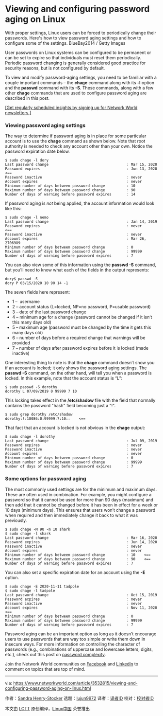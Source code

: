 [#]: collector: (lujun9972)
[#]: translator: (geekpi)
[#]: reviewer: ( )
[#]: publisher: ( )
[#]: url: ( )
[#]: subject: (Viewing and configuring password aging on Linux)
[#]: via: (https://www.networkworld.com/article/3532815/viewing-and-configuring-password-aging-on-linux.html)
[#]: author: (Sandra Henry-Stocker https://www.networkworld.com/author/Sandra-Henry_Stocker/)

Viewing and configuring password aging on Linux
======
With proper settings, Linux users can be forced to periodically change their passwords. Here's how to view password aging settings and how to configure some of the settings.
BlueBay2014 / Getty Images

User passwords on Linux systems can be configured to be permanent or can be set to expire so that individuals must reset them periodically. Periodic password changing is generally considered good practice for security reasons, but is not configured by default.

To view and modify password-aging settings, you need to be familiar with a couple important commands – the **chage** command along with its **-l** option and the **passwd** command with its **-S**. These commands, along with a few other **chage** commands that are used to configure password aging are described in this post.

[[Get regularly scheduled insights by signing up for Network World newsletters.]][1]

### Viewing password aging settings

The way to determine if password aging is in place for some particular account is to use the **chage** command as shown below. Note that root authority is needed to check any account other than your own. Notice the password expiration date below.

```
$ sudo chage -l dory
Last password change                                    : Mar 15, 2020
Password expires                                        : Jun 13, 2020    <==
Password inactive                                       : never
Account expires                                         : never
Minimum number of days between password change          : 10
Maximum number of days between password change          : 90
Number of days of warning before password expires       : 14
```

If password aging is _not_ being applied, the account information would look like this:

```
$ sudo chage -l nemo
Last password change                                    : Jan 14, 2019
Password expires                                        : never         <==
Password inactive                                       : never
Account expires                                         : Mar 26, 2706989
Minimum number of days between password change          : 0
Maximum number of days between password change          : 99999
Number of days of warning before password expires       : 7
```

You can also view some of this information using the **passwd -S** command, but you'll need to know what each of the fields in the output represents:

```
dory$ passwd -S
dory P 03/15/2020 10 90 14 -1
```

The seven fields here represent:

  * 1 –  username
  * 2 – account status (L=locked, NP=no password, P=usable password)
  * 3 – date of the last password change
  * 4 – minimum age for a change (password cannot be changed if it isn’t this many days old)
  * 5 – maximum age (password must be changed by the time it gets this many days old)
  * 6 – number of days before a required change that warnings will be provided
  * 7 – number of days after password expires before it is locked (made inactive)



One interesting thing to note is that the **chage** command doesn’t show you if an account is locked; it only shows the password aging settings. The **passwd -S** command, on the other hand, will tell you when a password is locked. In this example, note that the account status is “L”:

[][2]

```
$ sudo passwd -S dorothy
dorothy L 07/09/2019 0 99999 7 10
```

This locking takes effect in the **/etc/shadow** file with the field that normally contains the password "hash" field becoming just a "!".

```
$ sudo grep dorothy /etc/shadow
dorothy:!:18086:0:99999:7:10::    <==
```

That fact that an account is locked is not obvious in the **chage** output:

```
$ sudo chage -l dorothy
Last password change                                    : Jul 09, 2019
Password expires                                        : never
Password inactive                                       : never
Account expires                                         : never
Minimum number of days between password change          : 0
Maximum number of days between password change          : 99999
Number of days of warning before password expires       : 7
```

### Some options for password aging

The most commonly used settings are for the minimum and maximum days. These are often used in combination. For example, you might configure a password so that it cannot be used for more than 90 days (maximum) and then add that it cannot be changed before it has been in effect for a week or 10 days (minimum days). This ensures that users won’t change a password when required and then immediately change it back to what it was previously.

```
$ sudo chage -M 90 -m 10 shark
$ sudo chage -l shark
Last password change                                    : Mar 16, 2020
Password expires                                        : Jun 14, 2020
Password inactive                                       : never
Account expires                                         : never
Minimum number of days between password change          : 10    <==
Maximum number of days between password change          : 90    <==
Number of days of warning before password expires       : 7
```

You can also set a specific expiration date for an account using the **-E** option.

```
$ sudo chage -E 2020-11-11 tadpole
$ sudo chage -l tadpole
Last password change                                    : Oct 15, 2019
Password expires                                        : never
Password inactive                                       : never
Account expires                                         : Nov 11, 2020  <==
Minimum number of days between password change          : 0
Maximum number of days between password change          : 99999
Number of days of warning before password expires       : 7
```

Password aging can be an important option as long as it doesn't encourage users to use passwords that are way too simple or write them down in insecure ways. For more information on controlling the character of passwords (e.g., combinations of uppercase and lowercase letters, digits, etc.), check out this post on [password complexity][3].

Join the Network World communities on [Facebook][4] and [LinkedIn][5] to comment on topics that are top of mind.

--------------------------------------------------------------------------------

via: https://www.networkworld.com/article/3532815/viewing-and-configuring-password-aging-on-linux.html

作者：[Sandra Henry-Stocker][a]
选题：[lujun9972][b]
译者：[译者ID](https://github.com/译者ID)
校对：[校对者ID](https://github.com/校对者ID)

本文由 [LCTT](https://github.com/LCTT/TranslateProject) 原创编译，[Linux中国](https://linux.cn/) 荣誉推出

[a]: https://www.networkworld.com/author/Sandra-Henry_Stocker/
[b]: https://github.com/lujun9972
[1]: https://www.networkworld.com/newsletters/signup.html
[2]: https://www.networkworld.com/blog/itaas-and-the-corporate-storage-technology/?utm_source=IDG&utm_medium=promotions&utm_campaign=HPE22140&utm_content=sidebar (ITAAS and Corporate Storage Strategy)
[3]: https://www.networkworld.com/article/2726217/how-to-enforce-password-complexity-on-linux.html
[4]: https://www.facebook.com/NetworkWorld/
[5]: https://www.linkedin.com/company/network-world
